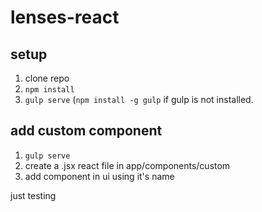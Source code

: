 # lenses-react

## setup
1. clone repo
2. `npm install`
3. `gulp serve` (`npm install -g gulp` if gulp is not installed. 

## add custom component
1. `gulp serve`
2. create a .jsx react file in app/components/custom
3. add component in ui using it's name

just testing
